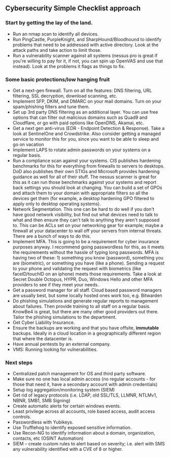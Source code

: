 ## Cybersecurity Simple Checklist approach
### Start by getting the lay of the land.
-	Run an nmap scan to identify all devices.
-	Run PingCastle, PurpleKnight, and SharpHound/Bloodhound to identify problems that need to be addressed with active directory. Look at the attack paths and take action to limit those.
-	Run a vulnerability scanner against all systems (nessus pro is great if you're willing to pay for it, if not, you can spin up OpenVAS and use that instead). Look at the problems it flags as things to fix.
    
### Some basic protections/low hanging fruit
-	Get a next-gen firewall. Turn on all the features: DNS filtering, URL filtering, SSL decryption, download scanning, etc.
-	Implement SFP, DKIM, and DMARC on your mail domains. Turn on your spam/phishing filters and tune them.
-	Set up 3rd party DNS filtering as an additional layer. You can use free options that can filter out malicious domains such as Quad9 and Cloudflare, or go with paid options like OpenDNS, Akamai, etc.
-	Get a next gen anti-virus (EDR - Endpoint Detection & Response). Take a look at SentinelOne and Crowdstrike. Also consider getting a managed service to monitor this for you, since you want to be able to sleep and go on vacation
-	Implement LAPS to rotate admin passwords on your systems on a regular basis.
-	Run a compliance scan against your systems. CIS publishes hardening benchmarks for this for everything from firewalls to servers to desktops. DoD also publishes their own STIGs and Microsoft provides hardening guidance as well for all of their stuff. The nessus scanner is great for this as it can run those benchmarks against your systems and report back settings you should look at changing. You can build a set of GPOs and attach them to your domain with appropriate filters so all the devices get them (for example, a desktop hardening GPO filtered to apply only to desktop operating systems).
-	Network Segmentation. This one can be hard to do well if you don't have good network visibility, but find out what devices need to talk to what and then ensure they can't talk to anything they aren't supposed to. This can be ACLs set on your networking gear for example; maybe a firewall at your datacenter to wall off your servers from internal threats. There are a bunch of ways to do this.
-	Implement MFA. This is going to be a requirement for cyber insurance purposes anyway. I recommend going passwordless for this, as it meets the requirements without the hassle of typing long passwords. MFA is having two of these: 1) something you know (password), something you are (biometric), or something you have (like a phone). Sending a request to your phone and validating the request with biometrics (like faceID/touchID on an iphone) meets those requirements. Take a look at Secret Double Octopus, HYPR, Duo, Windows Hello and other MFA providers to see if they meet your needs.
-   Get a password manager for all staff. Cloud based password managers are usually best, but some locally hosted ones work too, e.g. Bitwarden
-	Do phishing simulations and generate regular reports to management about failures. Then provide training to all staff on a regular basis. KnowBe4 is great, but there are many other good providers out there. Tailor the phishing simulations to the department. 
-	Get Cyber Liability Insurance.
-	Ensure the backups are working and that you have offsite, **immutable** backups. Ideally in a cloud location in a geographically different region that where the datacenter is.
-	Have annual pentests by an external company.
-	VMS: Running looking for vulnerabilities. 



### Next steps
-	Centralized patch management for OS and third party software.
-	Make sure no one has local admin access (no regular accounts - for those that need it, have a secondary account with admin credentials)
-	Setup log aggregation/monitoring system (SIEM)
-	Get rid of legacy protocols (i.e. LDAP, old SSL/TLS, LLMNR, NTLMv1, NBNR, SMB1, SMB Signing)
-	Create automatic alerts for certain windows events. 
-	Least privilege across all accounts, role based access, audit access controls. 
-	Passwordless with Yubikeys.
-	Use Trufflehog to identify exposed sensitive information. 
-	Use Recon-NG to identify information about a domain, organization, contacts, etc (OSINT Automation)
-	SIEM – create custom rules to alert based on severity; i.e. alert with SMS any vulnerability identified with a CVE of 8 or higher. 
